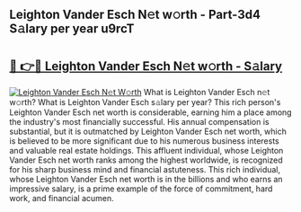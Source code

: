 ## Leighton Vander Esch N𝚎t w𝚘rth - Part-3d4 S𝚊lary per year u9rcT

# <h2><a href="http://gc0k8gg.nevu.top/?p=Leighton+Vander+Esch">🔗 👉🔴 Leighton Vander Esch N𝚎t w𝚘rth - S𝚊lary</a></h2>

[![Leighton Vander Esch N𝚎t W𝚘rth](https://i.imgur.com/Oavwk0R.jpeg)](http://gc0k8gg.nevu.top/?p=Leighton+Vander+Esch)
What is Leighton Vander Esch n𝚎t w𝚘rth? What is Leighton Vander Esch s𝚊lary per year?
This rich person's Leighton Vander Esch net worth is considerable, earning him a place among the industry's most financially successful. His annual compensation is substantial, but it is outmatched by Leighton Vander Esch net worth, which is believed to be more significant due to his numerous business interests and valuable real estate holdings. This affluent individual, whose Leighton Vander Esch net worth ranks among the highest worldwide, is recognized for his sharp business mind and financial astuteness. This rich individual, whose Leighton Vander Esch net worth is in the billions and who earns an impressive salary, is a prime example of the force of commitment, hard work, and financial acumen.
